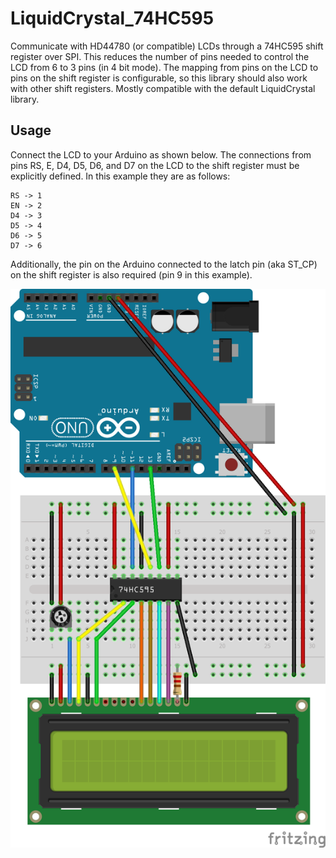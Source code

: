 # LiquidCrystal_74HC595 #

Communicate with HD44780 (or compatible) LCDs through a 74HC595 shift register over SPI. This reduces the number of pins needed to control the LCD from 6 to 3 pins (in 4 bit mode). The mapping from pins on the LCD to pins on the shift register is configurable, so this library should also work with other shift registers. Mostly compatible with the default LiquidCrystal library.

## Usage ##

Connect the LCD to your Arduino as shown below. The connections from pins RS, E, D4, D5, D6, and D7 on the LCD to the shift register must be explicitly defined. In this example they are as follows:

```
RS -> 1
EN -> 2
D4 -> 3
D5 -> 4
D6 -> 5
D7 -> 6
```

Additionally, the pin on the Arduino connected to the latch pin (aka ST_CP) on the shift register is also required (pin 9 in this example).

![LCD connected to Arduino via 74HC595 shift register](/extras/example.png)

